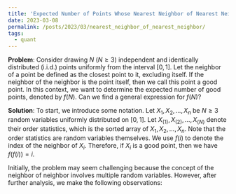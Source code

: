 ```yaml
---
title: 'Expected Number of Points Whose Nearest Neighbor of Nearest Neighbor is itself'
date: 2023-03-08
permalink: /posts/2023/03/nearest_neighbor_of_nearest_neighbor/
tags:
  - quant
---
```


**Problem**: Consider drawing $N$ ($N \geq 3$) independent and identically distributed (i.i.d.) points uniformly from the interval $[0,1]$. Let the neighbor of a point be defined as the closest point to it, excluding itself. If the neighbor of the neighbor is the point itself, then we call this point a good point. In this context, we want to determine the expected number of good points, denoted by $f(N)$. Can we find a general expression for $f(N)$?


**Solution**: To start, we introduce some notation. Let $X_1,X_2,\dots,X_n$ be $N \geq 3$ random variables uniformly distributed on $[0,1]$. Let $X_{(1)},X_{(2)},\dots,X_{(N)}$ denote their order statistics, which is the sorted array of $X_1,X_2,\dots,X_n$. Note that the order statistics are random variables themselves. We use $f(i)$ to denote the index of the neighbor of $X_i$. Therefore, if $X_i$ is a good point, then we have $f(f(i))=i$.

Initially, the problem may seem challenging because the concept of the neighbor of neighbor involves multiple random variables. However, after further analysis, we make the following observations:

<!-- The neighbor of $X_{(i)}$ can only be $X_{(i-1)}$ (if $i > 2$) or $X_{(i+1)}$ (if $i < N$).
If the neighbor of $X_{(i)}$ is $X_{(j)}$ (where $j=i\pm 1$) and if $X_{(i)}$ is a good point, then $X_{(j)}$ is a good point as well. Based on this observation, we refer to the edge ${X_{(i)},X_{(j)}}$ as a good edge if either, and thus both, of them are good points. Therefore, the total number of good points is given by
$$\mathbb{E}\left[\sum_{i=1}^{N-1} 1_{{X_{(i)},X_{(j)}} \text{is a good edge}}\right].$$
Using the linearity of expectation, we obtain
$$\sum_{i=1}^{N-1} \mathbb{E}[1_{{X_{(i)},X_{(j)}} \text{is a good edge}}].$$we first introduce some notation. let $X_1,X_2,\dots,X_n$ denote the $N\ge 3$ random variables uniformly at random on $[0,1]$. let $X_{(1)},X_{(2)},\dots,X_{(N)}$ denote their order statistics, i.e., the sorted array of $X_1,X_2,\dots,X_n$. note that the order statistics are random variables themselves as well. we use $f(i)$ to denote the index of the neighbor of $X_i$. so if $X_i$ is a good point, then we have $f(f(i))=i$. 
this problem is at first glance challenging since the notion of neighbor of neighbor looks complicated and involves multiple random variables. however, after thinking about this a little more, we make the following observations:

- the neighbor of $X_{(i)}$ can only be either $X_{(i-1)}$ (if $i > 2$) or $X_{(i+1)}$ (if $i < N$). 
- if the neighbor of $X_{(i)}$ is $X_{(j)}$ (so $j=i\pm 1$), and if $X_{(i)}$ is a good point, then $X_{(j)}$ is a good point as well. in light of this, we call the edge $\{X_{(i)},X_{(j)}\}$ a good edge if either (and thus both) of them is a good point. Then the total number of good points is given by $$\mathbb{E}\left[\sum_{i=1}^{N-1} 1_{\{X_{(i)},X_{(j)}\} \text{is a good edge}}\right]$$. using the linearity of expectation, we get $$\sum_{i=1}^{N-1} \mathbb{E}[1_{\{X_{(i)},X_{(j)}\} \text{is a good edge}}]$$ -->